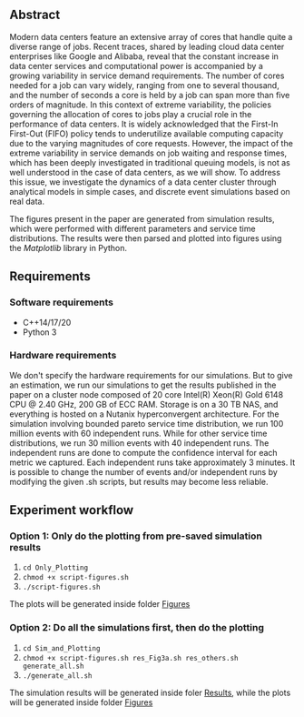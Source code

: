 ## Abstract
Modern data centers feature an extensive array of cores that handle quite a diverse range of jobs. Recent traces, shared by leading cloud data center enterprises like Google and Alibaba, reveal that the constant increase in data center services and computational power is accompanied by a growing variability in service demand requirements. The number of cores needed for a job can vary widely, ranging from one to several thousand, and the number of seconds a core is held by a job can span more than five orders of magnitude. In this context of extreme variability, the policies governing the allocation of cores to jobs play a crucial role in the performance of data centers. It is widely acknowledged that the First-In First-Out (FIFO) policy tends to underutilize available computing capacity due to the varying magnitudes of core requests. However, the impact of the extreme variability in service demands on job waiting and response times, which has been deeply investigated in traditional queuing models, is not as well understood in the case of data centers, as we will show. To address this issue, we investigate the dynamics of a data center cluster through analytical models in simple cases, and discrete event simulations based on real data.

The figures present in the paper are generated from simulation results, which were performed with different parameters and service time distributions. The results were then parsed and plotted into figures using the _Matplotlib_ library in Python.

## Requirements
### Software requirements
- C++14/17/20
- Python 3

### Hardware requirements
We don't specify the hardware requirements for our simulations. But to give an estimation, we run our simulations to get the results published in the paper on a cluster node composed of 20 core Intel(R) Xeon(R) Gold 6148 CPU @ 2.40 GHz, 200 GB of ECC RAM. Storage is on a 30 TB NAS, and everything is hosted on a Nutanix hyperconvergent architecture. For the simulation involving bounded pareto service time distribution, we run 100 million events with 60 independent runs. While for other service time distributions, we run 30 million events with 40 independent runs. The independent runs are done to compute the confidence interval for each metric we captured. Each independent runs take approximately 3 minutes. It is possible to change the number of events and/or independent runs by modifying the given .sh scripts, but results may become less reliable.

## Experiment workflow

### Option 1: Only do the plotting from pre-saved simulation results
1. `cd Only_Plotting`
2. `chmod +x script-figures.sh`
3. `./script-figures.sh`

The plots will be generated inside folder [Figures](Only_Plotting/Figures/)

### Option 2: Do all the simulations first, then do the plotting
1. `cd Sim_and_Plotting`
2. `chmod +x script-figures.sh res_Fig3a.sh res_others.sh generate_all.sh`
3. `./generate_all.sh`

The simulation results will be generated inside foler [Results](Sim_and_Plotting/Results/), while the plots will be generated inside folder [Figures](Sim_and_Plotting/Figures/)
